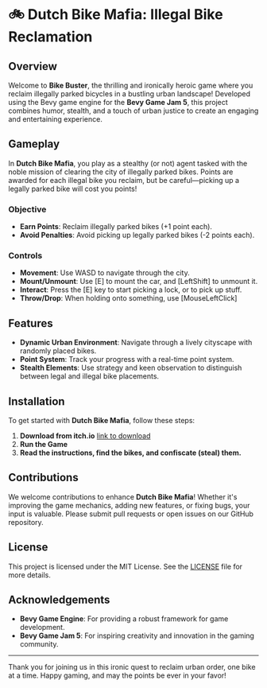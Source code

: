# 🚲 Dutch Bike Mafia: Illegal Bike Reclamation

## Overview
Welcome to **Bike Buster**, the thrilling and ironically heroic game where you reclaim illegally parked bicycles in a bustling urban landscape! Developed using the Bevy game engine for the **Bevy Game Jam 5**, this project combines humor, stealth, and a touch of urban justice to create an engaging and entertaining experience.

## Gameplay
In **Dutch Bike Mafia**, you play as a stealthy (or not) agent tasked with the noble mission of clearing the city of illegally parked bikes. Points are awarded for each illegal bike you reclaim, but be careful—picking up a legally parked bike will cost you points!

### Objective
- **Earn Points**: Reclaim illegally parked bikes (+1 point each).
- **Avoid Penalties**: Avoid picking up legally parked bikes (-2 points each).

### Controls
- **Movement**: Use WASD to navigate through the city.
- **Mount/Unmount**: Use [E] to mount the car, and [LeftShift] to unmount it.
- **Interact**: Press the [E] key to start picking a lock, or to pick up stuff.
- **Throw/Drop**: When holding onto something, use [MouseLeftClick]

## Features
- **Dynamic Urban Environment**: Navigate through a lively cityscape with randomly placed bikes.
- **Point System**: Track your progress with a real-time point system.
- **Stealth Elements**: Use strategy and keen observation to distinguish between legal and illegal bike placements.

## Installation
To get started with **Dutch Bike Mafia**, follow these steps:

1. **Download from itch.io** [link to download](https://constanze3.itch.io/dutch-bike-mafia)
2. **Run the Game**
3. **Read the instructions, find the bikes, and confiscate (steal) them.**

## Contributions
We welcome contributions to enhance **Dutch Bike Mafia**! Whether it's improving the game mechanics, adding new features, or fixing bugs, your input is valuable. Please submit pull requests or open issues on our GitHub repository.

## License
This project is licensed under the MIT License. See the [LICENSE](LICENSE) file for more details.

## Acknowledgements
- **Bevy Game Engine**: For providing a robust framework for game development.
- **Bevy Game Jam 5**: For inspiring creativity and innovation in the gaming community.

---

Thank you for joining us in this ironic quest to reclaim urban order, one bike at a time. Happy gaming, and may the points be ever in your favor!
